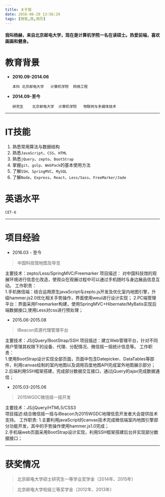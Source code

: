 ```yaml
---
title: 关于我
date: 2016-06-20 13:56:29
tags: [随笔,我,简历]
---
```

#### 我叫杨赫，来自北京邮电大学，现在是计算机学院一名在读硕士。热爱前端，喜欢画画和健身。
<!--more-->
# 教育背景

- **2010.09-2014.06** 

    `本科	北京邮电大学	 计算机学院	网络工程	`

- **2014.09-至今**	

	`研究生	北京邮电大学	计算机学院	物联网与多媒体技术`

----------

# IT技能	

1. 熟悉常用算法与数据结构  	
2. 熟悉`JavaScript`、`CSS`、`HTML` 	
3. 熟悉`jQuery`、`zepto`、`BootStrap`		
4. 掌握`git`、`gulp`、`WebPack`的基本使用方法
5. 了解`SSH`、`SpringMVC`、`MySQL`
6. 了解`Node`、`Express`、`React`、`Less/Sass`、`FreeMarker/Jade`

# 英语水平

`CET-6`

----------

# 项目经验 #


- 2016.03 - 至今  
> 中国科技馆地图及导览    
     
主要技术：zepto/Less/SpringMVC/Freemarker
项目描述：  对中国科技馆的观展环境进行信息化改造，使观众在观展过程中可以通过手机随时与身边展品信息互动。
工作职责：  
1.手机微信端：结合运用原生javaScript与zepto.js开发及优化室内地图引擎，升级hammer.js2.0优化相关手势操作，界面使用weui进行设计实现；
2.PC端管理平台：界面采用Freemarker构建，使用SpringMVC+Hibernate/MyBatis实现后端数据接口,使用Less对css进行预处理；

- 2015.06-2015.08  

> IBeacon资源代理管理平台 

主要技术：JS/jQuery/BootStrap/SSH
项目描述：建立Web管理平台，针对不同用户管理其权限下的设备、代理、分配情况、微信摇一摇统计信息等。
工作职责：  
1.使用BootStrap设计实现全部页面，页面中包含Datepicker、DataTables等部件，利用canvas绘制的室内地图以及调用百度地图API完成室外地图展示部分；
2.后端利用SSH框架搭建，完成部分数据交互接口，通过jQuery的ajax完成数据通信；

- 2015.03-2015.06  
> 2015WGDC微信摇一摇开发  

主要技术：JS/jQuery/HTML5/CSS3   
项目描述:结合微信摇一摇与iBeacon为2015WGDC地理信息开发者大会提供技术支持。 
工作职责:
1.主要利用javaScript的canvas技术完成微信端室内地图引擎部分功能开发，其中的手势操作使用hammer.js1.0完成；  
2.手机端web页面采用BootStrap设计实现，利用SSH框架搭建后台并实现部分数据接口；

----------

# 获奖情况 #
> 北京邮电大学硕士研究生一等学业奖学金（2014年、2015年）

> 北京邮电大学校级三等奖学金（2012年、2013年）
